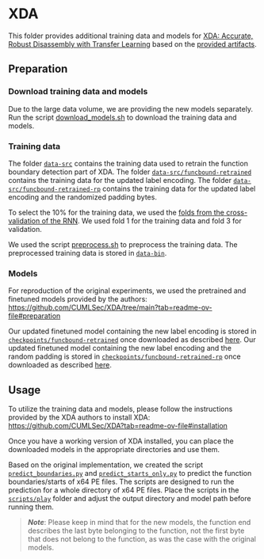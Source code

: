 # XDA

This folder provides additional training data and models for [XDA: Accurate, Robust Disassembly with Transfer Learning](https://www.ndss-symposium.org/ndss-paper/xda-accurate-robust-disassembly-with-transfer-learning/) based on the [provided artifacts](https://github.com/CUMLSec/XDA).


## Preparation

### Download training data and models

Due to the large data volume, we are providing the new models separately. 
Run the script [download_models.sh](download_models.sh) to download the training data and models.


### Training data

The folder [`data-src`](data-src/) contains the training data used to retrain the function boundary detection part of XDA.
The folder [`data-src/funcbound-retrained`](data-src/funcbound-retrained/) contains the training data for the updated label encoding.
The folder [`data-src/funcbound-retrained-rp`](data-src/funcbound-retrained-rp/) contains the training data for the updated label encoding and the randomized padding bytes.

To select the 10% for the training data, we used the [folds from the cross-validation of the RNN](../rnn/folds.md).
We used fold 1 for the training data and fold 3 for validation.

We used the script [preprocess.sh](https://github.com/CUMLSec/XDA/blob/main/scripts/finetune/preprocess.sh) to preprocess the training data. The preprocessed training data is stored in [`data-bin`](data-bin/).

### Models

For reproduction of the original experiments, we used the pretrained and finetuned models provided by the authors: https://github.com/CUMLSec/XDA/tree/main?tab=readme-ov-file#preparation

Our updated finetuned model containing the new label encoding is stored in [`checkpoints/funcbound-retrained`](checkpoints/funcbound-retrained/) once downloaded as described [here](#download-training-data-and-models).
Our updated finetuned model containing the new label encoding and the random padding is stored in [`checkpoints/funcbound-retrained-rp`](checkpoints/funcbound-retrained-rp/) once downloaded as described [here](#download-training-data-and-models).

## Usage

To utilize the training data and models, please follow the instructions provided by the XDA authors to install XDA: https://github.com/CUMLSec/XDA?tab=readme-ov-file#installation

Once you have a working version of XDA installed, you can place the downloaded models in the appropriate directories and use them.

Based on the original implementation, we created the script [`predict_boundaries.py`](predict_boundaries.py) and [`predict_starts_only.py`](predict_starts_only.py) to predict the function boundaries/starts of x64 PE files.
The scripts are designed to run the prediction for a whole directory of x64 PE files.
Place the scripts in the [`scripts/play`](https://github.com/CUMLSec/XDA/tree/main/scripts/play) folder and adjust the output directory and model path before running them.

> **_Note_**: Please keep in mind that for the new models, the function end describes the last byte belonging to the function, not the first byte that does not belong to the function, as was the case with the original models.